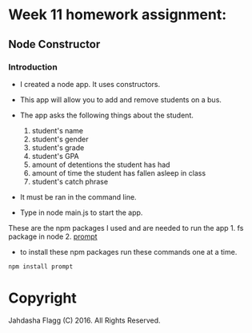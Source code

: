 # Week 11 homework assignment:
## Node Constructor

### Introduction

* I created a node app. It uses constructors.
* This app will allow you to add and remove students on a bus.
* The app asks the following things about the student.

	1. student's name
	2. student's gender
	3. student's grade
	4. student's GPA
	5. amount of detentions the student has had
	6. amount of time the student has fallen asleep in class
	7. student's catch phrase

* It must be ran in the command line.

* Type in node main.js to start the app.

These are the npm packages I used and are needed to run the app
	1. fs package in node
	2. [prompt](https://www.npmjs.com/package/prompt)
	
* to install these npm packages run these commands one at a time.
```
npm install prompt

```

# Copyright
Jahdasha Flagg (C) 2016. All Rights Reserved.